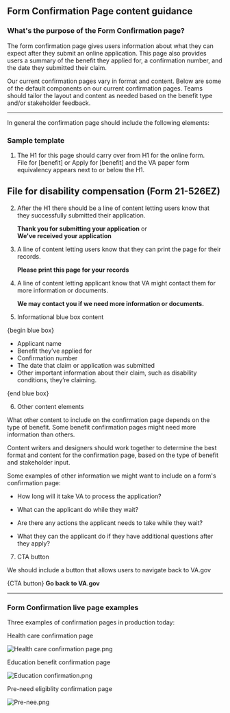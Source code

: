 
## Form Confirmation Page content guidance

### What's the purpose of the Form Confirmation page?

The form confirmation page gives users information about what they can expect after they submit an online application. This page also provides users a summary of the benefit they applied for, a confirmation number, and the date they submitted their claim. 

Our current confirmation pages vary in format and content. Below are some of the default components on our current confirmation pages. Teams should tailor the layout and content as needed based on the benefit type and/or stakeholder feedback. 

------------

In general the confirmation page should include the following elements: 

### Sample template 

1. The H1 for this page should carry over from H1 for the online form. <br>
File for [benefit] or Apply for [benefit] and the VA paper form equivalency appears next to or below the H1.<br> 
   
## File for disability compensation (Form 21-526EZ)

2. After the H1 there should be a line of content letting users know that they successfully submitted their application. <br>
  
      **Thank you for submitting your application** or <br>
      **We've received your application**
    
   
3. A line of content letting users know that they can print the page for their records. <br>

      **Please print this page for your records**
    

4. A line of content letting applicant know that VA might contact them for more information or documents. <br>
     
     **We may contact you if we need more information or documents.**
     
     
5. Informational blue box content 

{begin blue box}

  - Applicant name
  - Benefit they’ve applied for
  - Confirmation number
  - The date that claim or application was submitted
  - Other important information about their claim, such as disability conditions, they’re claiming. <br>
  
  {end blue box}

6. Other content elements

What other content to include on the confirmation page depends on the type of benefit. Some benefit confirmation pages might need more information than others. 

Content writers and designers should work together to determine the best format and content for the confirmation page, based on the type of benefit and stakeholder input. 

Some examples of other information we might want to include on a form's confirmation page:                                        

- How long will it take VA to process the application? 

- What can the applicant do while they wait? 

- Are there any actions the applicant needs to take while they wait? 

- What they can the applicant do if they have additional questions after they apply? 

7. CTA button

We should include a button that allows users to navigate back to VA.gov

{CTA button} **Go back to VA.gov**




------


### Form Confirmation live page examples

Three examples of confirmation pages in production today: 

Health care confirmation page

![Health care confirmation page.png](https://images.zenhubusercontent.com/59b0414bb0222d5de476aa22/18d8b7de-db00-41f9-a497-c5947b9b8dda)


Education benefit confirmation page

![Education confirmation.png](https://images.zenhubusercontent.com/59b0414bb0222d5de476aa22/90ccbd04-aba4-4ca3-9896-e79b8fd07545)


Pre-need eligiblity confirmation page

![Pre-nee.png](https://images.zenhubusercontent.com/59b0414bb0222d5de476aa22/a544359a-f17b-4231-b7d3-8f8d28a31869)




 




